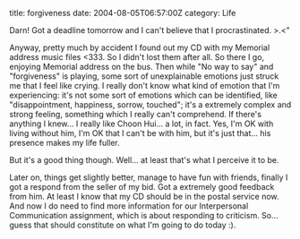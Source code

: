 title: forgiveness
date: 2004-08-05T06:57:00Z
category: Life

Darn! Got a deadline tomorrow and I can't believe that I procrastinated. >.<"

Anyway, pretty much by accident I found out my CD with my Memorial address music files <333. So I didn't lost them after all. So there I go, enjoying Memorial address on the bus. Then while "No way to say" and "forgiveness" is playing, some sort of unexplainable emotions just struck me that I feel like crying. I really don't know what kind of emotion that I'm experiencing: it's not some sort of emotions which can be identified, like "disappointment, happiness, sorrow, touched"; it's a extremely complex and strong feeling, something which I really can't comprehend. If there's anything I knew… I really like Choon Hui… a lot, in fact. Yes, I'm OK with living without him, I'm OK that I can't be with him, but it's just that… his presence makes my life fuller.

But it's a good thing though. Well… at least that's what I perceive it to be.

Later on, things get slightly better, manage to have fun with friends, finally I got a respond from the seller of my bid. Got a extremely good feedback from him. At least I know that my CD should be in the postal service now. And now I do need to find more information for our Interpersonal Communication assignment, which is about responding to criticism. So… guess that should constitute on what I'm going to do today :).
